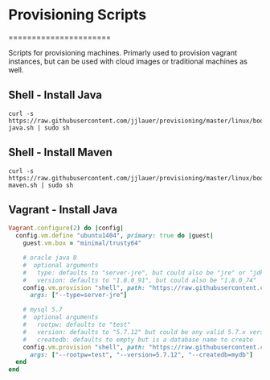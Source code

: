 # Provisioning Scripts
======================

Scripts for provisioning machines.  Primarly used to provision vagrant instances,
but can be used with cloud images or traditional machines as well.

## Shell - Install Java

```
curl -s https://raw.githubusercontent.com/jjlauer/provisioning/master/linux/bootstrap-java.sh | sudo sh
```

## Shell - Install Maven

```
curl -s https://raw.githubusercontent.com/jjlauer/provisioning/master/linux/bootstrap-maven.sh | sudo sh
```

## Vagrant - Install Java

```ruby
Vagrant.configure(2) do |config|
  config.vm.define "ubuntu1404", primary: true do |guest|
    guest.vm.box = "minimal/trusty64"

    # oracle java 8
    #  optional arguments
    #   type: defaults to "server-jre", but could also be "jre" or "jdk"
    #   version: defaults to "1.8.0_91", but could also be "1.8.0_74"
    config.vm.provision "shell", path: "https://raw.githubusercontent.com/jjlauer/vagrant-provision/master/linux/bootstrap-java8.sh",
      args: ["--type=server-jre"]

    # mysql 5.7
    #  optional arguments
    #   rootpw: defaults to "test"
    #   version: defaults to "5.7.12" but could be any valid 5.7.x version
    #   createdb: defaults to empty but is a database name to create
    config.vm.provision "shell", path: "https://raw.githubusercontent.com/jjlauer/vagrant-provision/master/linux/bootstrap-mysql57.sh",
      args: ["--rootpw=test", "--version=5.7.12", "--createdb=mydb"]
  end
end
```

